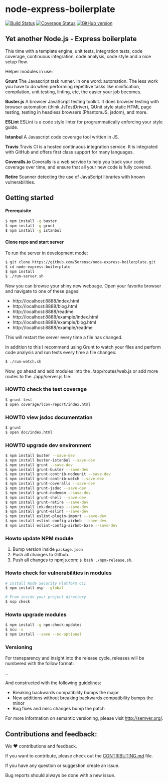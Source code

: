 # node-express-boilerplate
[![Build Status](https://travis-ci.org/5orenso/node-express-boilerplate.svg?branch=master)](https://travis-ci.org/5orenso/node-express-boilerplate)
[![Coverage Status](https://coveralls.io/repos/5orenso/node-express-boilerplate/badge.svg)](https://coveralls.io/r/5orenso/node-express-boilerplate)
[![GitHub version](https://badge.fury.io/gh/5orenso%2Fnode-express-boilerplate.svg)](https://badge.fury.io/gh/5orenso%2Fnode-express-boilerplate)

## Yet another Node.js - Express boilerplate

This time with a template engine, unit tests, integration tests, code coverage, continuous integration, code analysis, code style and a nice setup flow.

Helper modules in use:

__Grunt__
The Javascript task runner. In one word: automation. The less work you have to do when performing repetitive tasks like minification, compilation, unit testing, linting, etc, the easier your job becomes.

__Buster.js__
A browser JavaScript testing toolkit. It does browser testing with browser automation (think JsTestDriver), QUnit style static HTML page testing, testing in headless browsers (PhantomJS, jsdom), and more.

__ESLint__
ESLint is a code style linter for programmatically enforcing your style guide.

__Istanbul__
A Javascript code coverage tool written in JS.

__Travis__
Travis CI is a hosted continuous integration service. It is integrated with GitHub and offers first class support for many languages.

__Coveralls.io__
Coveralls is a web service to help you track your code coverage over time, and ensure that all your new code is fully covered.

__Retire__
Scanner detecting the use of JavaScript libraries with known vulnerabilities.

## Getting started

#### Prerequisite

```bash
$ npm install -g buster
$ npm install -g grunt
$ npm install -g istanbul
```

#### Clone repo and start server

To run the server in development mode:
```bash
$ git clone https://github.com/5orenso/node-express-boilerplate.git
$ cd node-express-boilerplate
$ npm install
$ ./run-server.sh
```

Now you can browse your shiny new webpage. Open your favorite browser and navigate to one of these pages:

- http://localhost:8888/index.html
- http://localhost:8888/blog.html
- http://localhost:8888/readme
- http://localhost:8888/example/index.html
- http://localhost:8888/example/blog.html
- http://localhost:8888/example/readme

This will restart the server every time a file has changed.

In addition to this I recommend using Grunt to watch your files and perform code analysis and run tests every time a file changes:
```bash
$ ./run-watch.sh
```

Now, go ahead and add modules into the ./app/routes/web.js or add more routes to the ./app/server.js file.

### HOWTO check the test coverage
```bash
$ grunt test
$ open coverage/lcov-report/index.html
```

### HOWTO view jsdoc documentation
```bash
$ grunt
$ open doc/index.html
```

### HOWTO upgrade dev environment
```bash
$ npm install buster --save-dev
$ npm install buster-istanbul --save-dev
$ npm install grunt --save-dev
$ npm install grunt-buster --save-dev
$ npm install grunt-contrib-nodeunit --save-dev
$ npm install grunt-contrib-watch --save-dev
$ npm install grunt-coveralls --save-dev
$ npm install grunt-jsdoc --save-dev
$ npm install grunt-nodemon --save-dev
$ npm install grunt-shell --save-dev
$ npm install grunt-retire --save-dev
$ npm install ink-docstrap --save-dev
$ npm install grunt-eslint --save-dev
$ npm install eslint-plugin-import --save-dev
$ npm install eslint-config-airbnb --save-dev
$ npm install eslint-config-airbnb-base --save-dev
```

### Howto update NPM module

1. Bump version inside `package.json`
2. Push all changes to Github.
3. Push all changes to npmjs.com: `$ bash ./npm-release.sh`.

### Howto check for vulnerabilities in modules
```bash
# Install Node Security Platform CLI
$ npm install nsp --global  

# From inside your project directory
$ nsp check  
```

### Howto upgrade modules
```bash
$ npm install -g npm-check-updates
$ ncu -u
$ npm install --save --no-optional
```

### Versioning
For transparency and insight into the release cycle, releases will be
numbered with the follow format:

<major>.<minor>.<patch>

And constructed with the following guidelines:

* Breaking backwards compatibility bumps the major
* New additions without breaking backwards compatibility bumps the minor
* Bug fixes and misc changes bump the patch

For more information on semantic versioning, please visit http://semver.org/.


## Contributions and feedback:

We ❤️ contributions and feedback.

If you want to contribute, please check out the [CONTRIBUTING.md](CONTRIBUTING.md) file.

If you have any question or suggestion create an issue.

Bug reports should always be done with a new issue.
